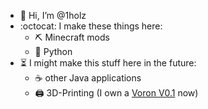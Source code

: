 - :wave: Hi, I’m @1holz
- :octocat: I make these things here:
  - :pick: Minecraft mods
  - :snake: Python
- :hourglass_flowing_sand: I might make this stuff here in the future:
  - :coffee: other Java applications
  - :printer: 3D-Printing (I own a [Voron V0.1](https://github.com/VoronDesign/Voron-0) now)
